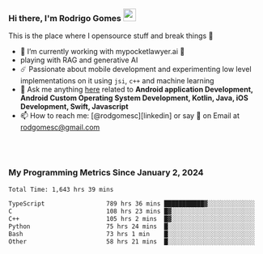 
### Hi there, I'm Rodrigo Gomes <img src="https://media.giphy.com/media/hvRJCLFzcasrR4ia7z/giphy.gif" width="25px">
This is the place where I opensource stuff and break things 🤣
- 🔭 I’m currently working with mypocketlawyer.ai 💜
- playing with RAG and generative AI
- ☄️ Passionate about mobile development and experimenting low level implementations on it using `jsi`, `c++` and machine learning
- 💬 Ask me anything [here](https://github.com/rodgomesc/rodgomesc/issues) related to <b>Android application Development, Android Custom Operating System Development, Kotlin, Java, iOS Development, Swift, Javascript</b>
- 📫 How to reach me: [@rodgomesc][linkedin] or say 👋 on Email at [rodgomesc@gmail.com](mailto:rodgomesc@gmail.com)


<br/>

<!-- 
<picture>
  <img src="/github-metrics.svg" alt="Metrics">
</picture>
-->

</br>

### My Programming Metrics Since January 2, 2024 


<!--START_SECTION:waka-->

```txt
Total Time: 1,643 hrs 39 mins

TypeScript                 789 hrs 36 mins ███████████▓░░░░░░░░░░░░░   46.39 %
C                          108 hrs 23 mins █▓░░░░░░░░░░░░░░░░░░░░░░░   06.37 %
C++                        105 hrs 2 mins  █▓░░░░░░░░░░░░░░░░░░░░░░░   06.17 %
Python                     75 hrs 24 mins  █░░░░░░░░░░░░░░░░░░░░░░░░   04.43 %
Bash                       73 hrs 1 min    █░░░░░░░░░░░░░░░░░░░░░░░░   04.29 %
Other                      58 hrs 21 mins  █░░░░░░░░░░░░░░░░░░░░░░░░   03.43 %
```

<!--END_SECTION:waka-->
